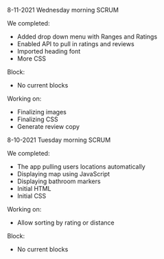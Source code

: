 8-11-2021 Wednesday morning SCRUM

We completed:
- Added drop down menu with Ranges and Ratings
- Enabled API to pull in ratings and reviews
- Imported heading font
- More CSS

Block:
- No current blocks

Working on:
- Finalizing images
- Finalizing CSS
- Generate review copy


8-10-2021 Tuesday morning SCRUM

We completed: 
- The app pulling users locations automatically
- Displaying map using JavaScript
- Displaying bathroom markers
- Initial HTML
- Initial CSS

Working on:
- Allow sorting by rating or distance       

Block:
- No current blocks
